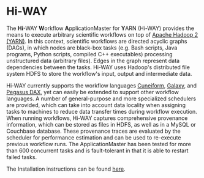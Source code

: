 Hi-WAY
======

<p>
The <b>Hi</b>-WAY <b>W</b>orkflow <b>A</b>pplicationMaster for <b>Y</b>ARN (Hi-WAY) provides the means to execute arbitrary scientific workflows on top of <a href="http://hadoop.apache.org/">Apache Hadoop 2 (YARN)</a>.
In this context, scientific workflows are directed acyclic graphs (DAGs), in which nodes are black-box tasks (e.g. Bash scripts, Java programs, Python scripts, compiled C++ executables) processing unstructured data (arbitrary files).
Edges in the graph represent data dependencies between the tasks.
Hi-WAY uses Hadoop's distributed file system HDFS to store the workflow's input, output and intermediate data.
</p>

<p>
Hi-WAY currently supports the workflow languages <a href="https://github.com/joergen7/cuneiform">Cuneiform</a>, <a href="https://usegalaxy.org/">Galaxy</a>, and <a href="http://pegasus.isi.edu/wms/docs/latest/creating_workflows.php">Pegasus DAX</a>, yet can easily be extended to support other workflow languages.
A number of general-purpose and more specialized schedulers are provided, which can take into account data locality when assigning tasks to machines to reduce data transfer times during workflow execution.
When running workflows, Hi-WAY captures comprehensive provenance information, which can be stored as files in HDFS, as well as in a MySQL or Couchbase database.
These provenance traces are evaluated by the scheduler for performance estimation and can be used to re-execute previous workflow runs.
The ApplicationMaster has been tested for more than 600 concurrent tasks and is fault-tolerant in that it is able to restart failed tasks.
</p>

<p>
The Installation instructions can be found <a href="https://github.com/marcbux/Hi-WAY/wiki/Installation-Instructions">here</a>.
</p>
